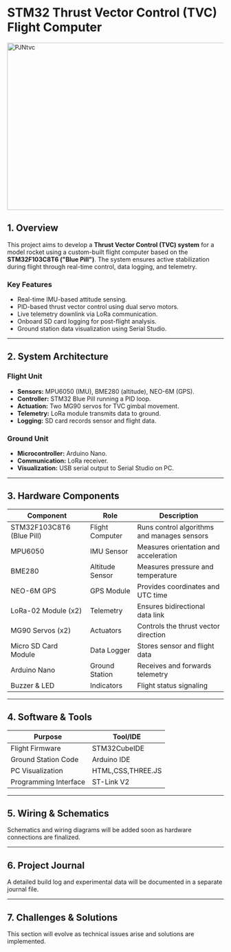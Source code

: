
# STM32 Thrust Vector Control (TVC) Flight Computer
<img width="1000" height="389" alt="PJNtvc" src="https://github.com/user-attachments/assets/e28ca86e-9b2e-4a22-a99e-af334ef1f1f6" />


## 1. Overview

This project aims to develop a **Thrust Vector Control (TVC) system** for a model rocket using a custom-built flight computer based on the **STM32F103C8T6 ("Blue Pill")**. The system ensures active stabilization during flight through real-time control, data logging, and telemetry.

### Key Features

* Real-time IMU-based attitude sensing.
* PID-based thrust vector control using dual servo motors.
* Live telemetry downlink via LoRa communication.
* Onboard SD card logging for post-flight analysis.
* Ground station data visualization using Serial Studio.

---

## 2. System Architecture

### Flight Unit

* **Sensors:** MPU6050 (IMU), BME280 (altitude), NEO-6M (GPS).
* **Controller:** STM32 Blue Pill running a PID loop.
* **Actuation:** Two MG90 servos for TVC gimbal movement.
* **Telemetry:** LoRa module transmits data to ground.
* **Logging:** SD card records sensor and flight data.

### Ground Unit

* **Microcontroller:** Arduino Nano.
* **Communication:** LoRa receiver.
* **Visualization:** USB serial output to Serial Studio on PC.

---

## 3. Hardware Components

| Component                 | Role            | Description                                 |
| ------------------------- | --------------- | ------------------------------------------- |
| STM32F103C8T6 (Blue Pill) | Flight Computer | Runs control algorithms and manages sensors |
| MPU6050                   | IMU Sensor      | Measures orientation and acceleration       |
| BME280                    | Altitude Sensor | Measures pressure and temperature           |
| NEO-6M GPS                | GPS Module      | Provides coordinates and UTC time           |
| LoRa-02 Module (x2)       | Telemetry       | Ensures bidirectional data link             |
| MG90 Servos (x2)          | Actuators       | Controls the thrust vector direction        |
| Micro SD Card Module      | Data Logger     | Stores sensor and flight data               |
| Arduino Nano              | Ground Station  | Receives and forwards telemetry             |
| Buzzer & LED              | Indicators      | Flight status signaling                     |

---

## 4. Software & Tools

| Purpose               | Tool/IDE      |
| --------------------- | ------------- |
| Flight Firmware       | STM32CubeIDE  |
| Ground Station Code   | Arduino IDE   |
| PC Visualization      | HTML,CSS,THREE.JS |
| Programming Interface | ST-Link V2    |

---

## 5. Wiring & Schematics

Schematics and wiring diagrams will be added soon as hardware connections are finalized.

---

## 6. Project Journal

A detailed build log and experimental data will be documented in a separate journal file.

---

## 7. Challenges & Solutions

This section will evolve as technical issues arise and solutions are implemented.
